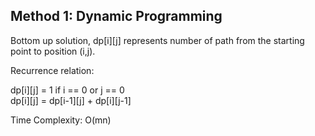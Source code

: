## Method 1: Dynamic Programming

Bottom up solution, dp[i][j] represents number of path from the starting point to position (i,j).

Recurrence relation:

dp[i][j] = 1 if i == 0 or j == 0 </br>
dp[i][j] = dp[i-1][j] + dp[i][j-1]

Time Complexity: O(mn)
